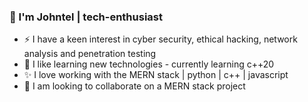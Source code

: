 ### 👋 I'm Johntel | tech-enthusiast
- ⚡ I have a keen interest in cyber security, ethical hacking, network analysis and penetration testing
- 🌱 I like learning new technologies - currently learning c++20
- ✨ I love working with the MERN stack | python | c++ | javascript
- 👯 I am looking to collaborate on a MERN stack project

<!--
**johnakon/johnakon** is a ✨ _special_ ✨ repository because its `README.md` (this file) appears on your GitHub profile.

Here are some ideas to get you started:

- 🔭 I’m currently working on ...
- 🌱 I’m currently learning ...
- 👯 I’m looking to collaborate on ...
- 🤔 I’m looking for help with ...
- 💬 Ask me about ...
- 📫 How to reach me: ...
- 😄 Pronouns: ...
- ⚡ Fun fact: ...
-->
